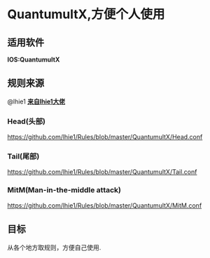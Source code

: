 # QuantumultX,方便个人使用

## 适用软件

  **IOS:QuantumultX**

## 规则来源


  @lhie1 **[来自lhie1大佬](https://github.com/lhie1/Rules)**

  ### Head(头部)
  https://github.com/lhie1/Rules/blob/master/QuantumultX/Head.conf

  ### Tail(尾部)
  https://github.com/lhie1/Rules/blob/master/QuantumultX/Tail.conf

  ### MitM(Man-in-the-middle attack)
  https://github.com/lhie1/Rules/blob/master/QuantumultX/MitM.conf

## 目标

从各个地方取规则，方便自己使用.
